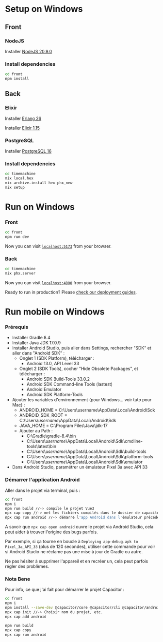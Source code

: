 # Setup on Windows

## Front

### NodeJS

Installer [NodeJS 20.9.0](https://nodejs.org/dist/v20.9.0/node-v20.9.0-x64.msi)

### Install dependencies

```sh
cd front
npm install
```

## Back

### Elixir

Installer [Erlang 26](https://github.com/erlang/otp/releases/download/OTP-26.1.2/otp_win64_26.1.2.exe)

Installer [Elixir 1.15](https://github.com/elixir-lang/elixir/releases/download/v1.15.7/elixir-otp-26.exe)

### PostgreSQL

Installer [PostgreSQL 16](https://sbp.enterprisedb.com/getfile.jsp?fileid=1258698)

### Install dependencies

```sh
cd timemachine
mix local.hex
mix archive.install hex phx_new
mix setup
```

# Run on Windows

### Front

```sh
cd front
npm run dev
```

Now you can visit [`localhost:5173`](http://localhost:5173) from your browser.

### Back

```sh
cd timemachine
mix phx.server
```

Now you can visit [`localhost:4000`](http://localhost:4000) from your browser.

Ready to run in production? Please [check our deployment guides](https://hexdocs.pm/phoenix/deployment.html).

# Run mobile on Windows

### Prérequis 

- Installer Gradle 8.4
- Installer Java JDK 17.0.9
- Installer Android Studio, puis aller dans Settings, rechercher "SDK" et aller dans "Android SDK" :
    - Onglet 1 (SDK Platform), télécharger :
        - Android 13.0, API Level 33
    - Onglet 2 (SDK Tools), cocher "Hide Obsolete Packages", et télécharger :
        - Android SDK Build-Tools 33.0.2
        - Android SDK Command-line Tools (lastest)
        - Android Emulator
        - Android SDK Platform-Tools
- Ajouter les variables d'environnement (pour Windows... voir tuto pour Mac) :
    - ANDROID_HOME = C:\Users\username\AppData\Local\Android\Sdk
    - ANDROID_SDK_ROOT = C:\Users\\*username*\AppData\Local\Android\Sdk
    - JAVA_HOME = C:\Program Files\Java\jdk-17
    - Ajouter au Path :
        - C:\Gradle\gradle-8.4\bin
        - C:\Users\\*username*\AppData\Local\Android\Sdk\cmdline-tools\latest\bin
        - C:\Users\\*username*\AppData\Local\Android\Sdk\build-tools
        - C:\Users\\*username*\AppData\Local\Android\Sdk\platform-tools
        - C:\Users\\*username*\AppData\Local\Android\Sdk\emulator
- Dans Android Studio, paramétrer un émulateur Pixel 3a avec API 33

### Démarrer l'application Android

Aller dans le projet via terminal, puis :
```sh
cd front
npm i
npm run build //-> compile le projet Vue3
npx cap copy //-> met les fichiers compilés dans le dossier de capacitor
npx cap run android //-> démarre l'app Android dans l'émulateur précédemment paramétré via Android Studio
```

A savoir que `npx cap open android` ouvre le projet via Android Studio, cela peut aider à trouver l'origine des bugs parfois.

Par exemple, si ça tourne en boucle à `Deploying app-debug.apk to Pixel_3a_API_33` (plus de 120 secondes), utiliser cette commande pour voir si Android Studio ne réclame pas une mise à jour de Gradle ou autre.

Ne pas hésiter à supprimer l'appareil et en recréer un, cela peut parfois régler des problèmes.

### Nota Bene

Pour info, ce que j'ai fait pour démarrer le projet Capacitor :
```sh
cd front
npm i
npm install --save-dev @capacitor/core @capacitor/cli @capacitor/android
npx cap init //-> Choisir nom du projet, etc.
npx cap add android

npm run build
npx cap copy
npx cap run android
```